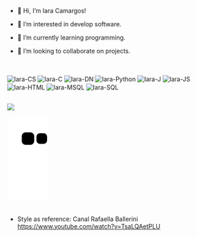 - 👋 Hi, I’m Iara Camargos!
- 👀 I’m interested in develop software.
- 🌱 I’m currently learning programming.
- 💞️ I’m looking to collaborate on projects.
  
  ##
 
 <div style="display: inline_block"><br>
   <img align="center" alt="Iara-CS" height="30" width="40" src="https://cdn.jsdelivr.net/gh/devicons/devicon/icons/csharp/csharp-original.svg">   
   <img align="center" alt="Iara-C" height="30" width="40" src="https://cdn.jsdelivr.net/gh/devicons/devicon/icons/c/c-original.svg">
   <img align="center" alt="Iara-DN" height="30" width="40" src="https://cdn.jsdelivr.net/gh/devicons/devicon/icons/dotnetcore/dotnetcore-original.svg">
   <img align="center" alt="Iara-Python" height="30" width="40" src="https://cdn.jsdelivr.net/gh/devicons/devicon/icons/python/python-original-wordmark.svg">
   <img align="center" alt="Iara-J" height="30" width="40" src="https://cdn.jsdelivr.net/gh/devicons/devicon/icons/java/java-original-wordmark.svg">
   <img align="center" alt="Iara-JS" height="30" width="40" src="https://cdn.jsdelivr.net/gh/devicons/devicon/icons/javascript/javascript-plain.svg">
   <img align="center" alt="Iara-HTML" height="30" width="40" src="https://cdn.jsdelivr.net/gh/devicons/devicon/icons/html5/html5-original.svg"> 
   <img align="center" alt="Iara-MSQL" height="30" width="40" src="https://cdn.jsdelivr.net/gh/devicons/devicon/icons/mysql/mysql-original-wordmark.svg">
   <img align="center" alt="Iara-SQL" height="30" width="40" src="https://cdn.jsdelivr.net/gh/devicons/devicon/icons/microsoftsqlserver/microsoftsqlserver-plain-wordmark.svg">                                            
 </div>
          
  ##  
  
<div> 
  <a href="https://www.linkedin.com/in/iara-camargos-620007213/" target="_blank"><img src="https://img.shields.io/badge/-LinkedIn-%230077B5?style=for-the-badge&logo=linkedin&logoColor=white" target="_blank"></a> 
 
  ![Snake animation](https://github.com/IC12/IC12/blob/output/github-contribution-grid-snake.svg) 
</div>

 ##
  
- Style as reference: Canal Rafaella Ballerini https://www.youtube.com/watch?v=TsaLQAetPLU
